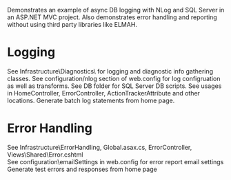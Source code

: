 Demonstrates an example of async DB logging with NLog and SQL Server in an ASP.NET MVC project.
Also demonstrates error handling and reporting without using third party libraries like ELMAH.

Logging
==============
See Infrastructure\Diagnostics\ for logging and diagnostic info gathering classes.
See configuration/nlog section of web.config for log configruation as well as transforms.
See DB folder for SQL Server DB scripts.
See usages in HomeController, ErrorController, ActionTrackerAttribute and other locations.
Generate batch log statements from home page.

Error Handling
==============
See Infrastructure\ErrorHandling\, Global.asax.cs, ErrorController, Views\Shared\Error.cshtml<br>
See configuration\emailSettings in web.config for error report email settings<br>
Generate test errors and responses from home page